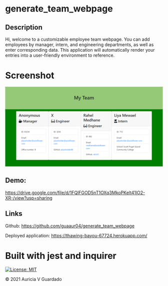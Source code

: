# generate_team_webpage

## Description
Hi, welcome to a customizable employee team webpage. You can add employees by manager, intern, and engineering departments, as well as enter corresponding data. This application will automatically render your entries into a user-friendly environment to reference. 


# Screenshot
![Employee Template](./employee_template.png)


## Demo:
https://drive.google.com/file/d/1FQlFGOD5nT1OXq3MkoPKelt41lO2-XR-/view?usp=sharing

## Links
Github: https://github.com/guaaur04/generate_team_webpage

Deployed application: https://thawing-bayou-67724.herokuapp.com/

# Built with jest and inquirer

[![License: MIT](https://img.shields.io/badge/License-MIT-blue.svg)](https://opensource.org/licenses/MIT)

© 2021 Auricia V Guardado

